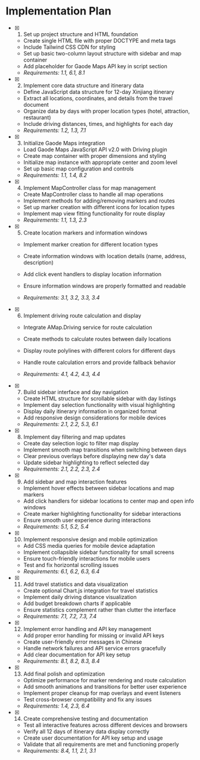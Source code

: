 # Implementation Plan

- [x] 1. Set up project structure and HTML foundation


  - Create single HTML file with proper DOCTYPE and meta tags
  - Include Tailwind CSS CDN for styling
  - Set up basic two-column layout structure with sidebar and map container
  - Add placeholder for Gaode Maps API key in script section
  - _Requirements: 1.1, 6.1, 8.1_

- [x] 2. Implement core data structure and itinerary data


  - Define JavaScript data structure for 12-day Xinjiang itinerary
  - Extract all locations, coordinates, and details from the travel document
  - Organize data by days with proper location types (hotel, attraction, restaurant)
  - Include driving distances, times, and highlights for each day
  - _Requirements: 1.2, 1.3, 7.1_

- [x] 3. Initialize Gaode Maps integration


  - Load Gaode Maps JavaScript API v2.0 with Driving plugin
  - Create map container with proper dimensions and styling
  - Initialize map instance with appropriate center and zoom level
  - Set up basic map configuration and controls
  - _Requirements: 1.1, 1.4, 8.2_


- [x] 4. Implement MapController class for map management

  - Create MapController class to handle all map operations
  - Implement methods for adding/removing markers and routes
  - Set up marker creation with different icons for location types
  - Implement map view fitting functionality for route display
  - _Requirements: 1.1, 1.3, 2.3_



- [x] 5. Create location markers and information windows

  - Implement marker creation for different location types
  - Create information windows with location details (name, address, description)
  - Add click event handlers to display location information
  - Ensure information windows are properly formatted and readable


  - _Requirements: 3.1, 3.2, 3.3, 3.4_

- [x] 6. Implement driving route calculation and display


  - Integrate AMap.Driving service for route calculation
  - Create methods to calculate routes between daily locations

  - Display route polylines with different colors for different days
  - Handle route calculation errors and provide fallback behavior
  - _Requirements: 4.1, 4.2, 4.3, 4.4_

- [x] 7. Build sidebar interface and day navigation

  - Create HTML structure for scrollable sidebar with day listings
  - Implement day selection functionality with visual highlighting
  - Display daily itinerary information in organized format
  - Add responsive design considerations for mobile devices
  - _Requirements: 2.1, 2.2, 5.3, 6.1_

- [x] 8. Implement day filtering and map updates


  - Create day selection logic to filter map display
  - Implement smooth map transitions when switching between days
  - Clear previous overlays before displaying new day's data
  - Update sidebar highlighting to reflect selected day
  - _Requirements: 2.1, 2.2, 2.3, 2.4_

- [x] 9. Add sidebar and map interaction features


  - Implement hover effects between sidebar locations and map markers
  - Add click handlers for sidebar locations to center map and open info windows
  - Create marker highlighting functionality for sidebar interactions
  - Ensure smooth user experience during interactions
  - _Requirements: 5.1, 5.2, 5.4_

- [x] 10. Implement responsive design and mobile optimization


  - Add CSS media queries for mobile device adaptation
  - Implement collapsible sidebar functionality for small screens
  - Ensure touch-friendly interactions for mobile users
  - Test and fix horizontal scrolling issues
  - _Requirements: 6.1, 6.2, 6.3, 6.4_

- [x] 11. Add travel statistics and data visualization


  - Create optional Chart.js integration for travel statistics
  - Implement daily driving distance visualization
  - Add budget breakdown charts if applicable
  - Ensure statistics complement rather than clutter the interface
  - _Requirements: 7.1, 7.2, 7.3, 7.4_

- [x] 12. Implement error handling and API key management


  - Add proper error handling for missing or invalid API keys
  - Create user-friendly error messages in Chinese
  - Handle network failures and API service errors gracefully
  - Add clear documentation for API key setup
  - _Requirements: 8.1, 8.2, 8.3, 8.4_

- [x] 13. Add final polish and optimization


  - Optimize performance for marker rendering and route calculation
  - Add smooth animations and transitions for better user experience
  - Implement proper cleanup for map overlays and event listeners
  - Test cross-browser compatibility and fix any issues
  - _Requirements: 1.4, 2.3, 6.4_

- [x] 14. Create comprehensive testing and documentation


  - Test all interactive features across different devices and browsers
  - Verify all 12 days of itinerary data display correctly
  - Create user documentation for API key setup and usage
  - Validate that all requirements are met and functioning properly
  - _Requirements: 8.4, 1.1, 2.1, 3.1_